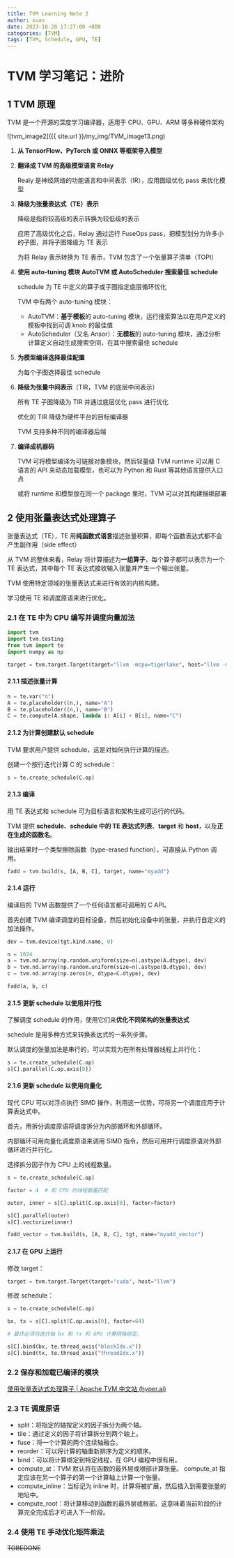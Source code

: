 ```yaml
---
title: TVM Learning Note 2
author: xuao
date: 2023-10-28 17:27:00 +800
categories: [TVM]
tags: [TVM, Schedule, GPU, TE]
---
```


# TVM 学习笔记：进阶

## 1 TVM 原理

TVM 是一个开源的深度学习编译器，适用于 CPU、GPU、ARM 等多种硬件架构

![tvm_image2]({{ site.url }}/my_img/TVM_image13.png)

1. **从 TensorFlow、PyTorch 或 ONNX 等框架导入模型**

2. **翻译成 TVM 的高级模型语言 Relay**

   Realy 是神经网络的功能语言和中间表示（IR），应用图级优化 pass 来优化模型

3. **降级为张量表达式（TE）表示**

   降级是指将较高级的表示转换为较低级的表示

   应用了高级优化之后，Relay 通过运行 FuseOps pass，把模型划分为许多小的子图，并将子图降级为 TE 表示

   为将 Relay 表示转换为 TE 表示，TVM 包含了一个张量算子清单（TOPI）

4. **使用 auto-tuning 模块 AutoTVM 或 AutoScheduler 搜索最佳 schedule**

   schedule 为 TE 中定义的算子或子图指定底层循环优化

   TVM 中有两个 auto-tuning 模块：

   + AutoTVM：**基于模板**的 auto-tuning 模块，运行搜索算法以在用户定义的模板中找到可调 knob 的最佳值
   + AutoScheduler（又名 Ansor）：**无模板**的 auto-tuning 模块，通过分析计算定义自动生成搜索空间，在其中搜索最佳 schedule

5. **为模型编译选择最佳配置**

   为每个子图选择最佳 schedule

6. **降级为张量中间表示**（TIR，TVM 的底层中间表示）

   所有 TE 子图降级为 TIR 并通过底层优化 pass 进行优化

   优化的 TIR 降级为硬件平台的目标编译器

   TVM 支持多种不同的编译器后端

7. **编译成机器码**

   TVM 可将模型编译为可链接对象模块，然后轻量级 TVM runtime 可以用 C 语言的 API 来动态加载模型，也可以为 Python 和 Rust 等其他语言提供入口点

   或将 runtime 和模型放在同一个 package 里时，TVM 可以对其构建捆绑部署



## 2 使用张量表达式处理算子

张量表达式（TE），TE 用**纯函数式语言**描述张量积算，即每个函数表达式都不会产生副作用（side effect）

从 TVM 的整体来看，Relay 将计算描述为**一组算子**，每个算子都可以表示为一个 TE 表达式，其中每个 TE 表达式接收输入张量并产生一个输出张量。

TVM 使用特定领域的张量表达式来进行有效的内核构建。

学习使用 TE 和调度原语来进行优化。

### 2.1 在 TE 中为 CPU 编写并调度向量加法

```python
import tvm
import tvm.testing
from tvm import te
import numpy as np

target = tvm.target.Target(target="llvm -mcpu=tigerlake", host="llvm -mcpu=tigerlake")
```

#### 2.1.1 描述张量计算

```python
n = te.var("n")
A = te.placeholder((n,), name="A")
B = te.placeholder((n,), name="B")
C = te.compute(A.shape, lambda i: A[i] + B[i], name="C")
```

#### 2.1.2 为计算创建默认 schedule

TVM 要求用户提供 schedule，这是对如何执行计算的描述。

创建一个按行迭代计算 C 的 schedule：

```python
s = te.create_schedule(C.op)
```

#### 2.1.3 编译

用 TE 表达式和 schedule 可为目标语言和架构生成可运行的代码。

TVM 提供 **schedule**、**schedule 中的 TE 表达式列表**、**target** 和 **host**，以及**正在生成的函数名**。

输出结果时一个类型擦除函数（type-erased function），可直接从 Python 调用。

```python
fadd = tvm.build(s, [A, B, C], target, name="myadd")
```

#### 2.1.4 运行

编译后的 TVM 函数提供了一个任何语言都可调用的 C API。

首先创建 TVM 编译调度的目标设备，然后初始化设备中的张量，并执行自定义的加法操作。

```python
dev = tvm.device(tgt.kind.name, 0)

n = 1024
a = tvm.nd.array(np.random.uniform(size=n).astype(A.dtype), dev)
b = tvm.nd.array(np.random.uniform(size=n).astype(B.dtype), dev)
c = tvm.nd.array(np.zeros(n, dtype=C.dtype), dev)

fadd(a, b, c)
```

#### 2.1.5 更新 schedule 以使用并行性

了解调度 schedule 的作用，使用它们来**优化不同架构的张量表达式**

schedule 是用多种方式来转换表达式的一系列步骤。

默认调度的张量加法是串行的，可以实现为在所有处理器线程上并行化：

```python
s = te.create_schedule(C.op)
s[C].parallel(C.op.axis[0])
```

#### 2.1.6 更新 schedule 以使用向量化

现代 CPU 可以对浮点执行 SIMD 操作，利用这一优势，可将另一个调度应用于计算表达式中。

首先，用拆分调度原语将调度拆分为内部循环和外部循环。

内部循环可用向量化调度原语来调用 SIMD 指令，然后可用并行调度原语对外部循环进行并行化。

选择拆分因子作为 CPU 上的线程数量。

```python
s = te.create_schedule(C.op)

factor = 4	# 和 CPU 的线程数量匹配

outer, inner = s[C].split(C.op.axis[0], factor=factor)

s[C].parallel(outer)
s[C].vectorize(inner)

fadd_vector = tvm.build(s, [A, B, C], tgt, name="myadd_vector")
```

#### 2.1.7 在 GPU 上运行

修改 target：

```python
target = tvm.target.Target(target="cuda", host="llvm")
```

修改 schedule：

```python
s = te.create_schedule(C.op)

bx, tx = s[C].split(C.op.axis[0], factor=64)

# 最终必须将迭代轴 bx 和 tx 和 GPU 计算网格绑定。

s[C].bind(bx, te.thread_axis("blockIdx.x"))
s[C].bind(tx, te.thread_axis("threadIdx.x"))
```

### 2.2 保存和加载已编译的模块

[使用张量表达式处理算子 | Apache TVM 中文站 (hyper.ai)](https://tvm.hyper.ai/docs/tutorial/tensor_expr)

### 2.3 TE 调度原语

- split：将指定的轴按定义的因子拆分为两个轴。
- tile：通过定义的因子将计算拆分到两个轴上。
- fuse：将一个计算的两个连续轴融合。
- reorder：可以将计算的轴重新排序为定义的顺序。
- bind：可以将计算绑定到特定线程，在 GPU 编程中很有用。
- compute_at：TVM 默认将在函数的最外层或根部计算张量。 compute_at 指定应该在另一个算子的第一个计算轴上计算一个张量。
- compute_inline：当标记为 inline 时，计算将被扩展，然后插入到需要张量的地址中。
- compute_root：将计算移动到函数的最外层或根部。这意味着当前阶段的计算完全完成后才可进入下一阶段。

### 2.4 使用 TE 手动优化矩阵乘法

~~TOBEDONE~~





